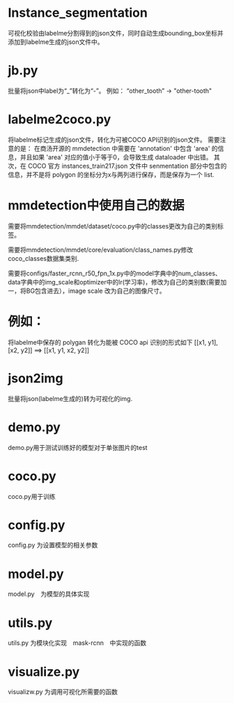 # Instance_segmentation


可视化校验由labelme分割得到的json文件，同时自动生成bounding_box坐标并添加到labelme生成的json文件中。

# jb.py

批量将json中label为“_”转化为“-”。
例如：
  “other_tooth” -> "other-tooth"

# labelme2coco.py

将labelme标记生成的json文件，转化为可被COCO API识别的json文件。
需要注意的是：
在商汤开源的 mmdetection 中需要在 'annotation' 中包含 'area' 的信息，并且如果 'area' 对应的值小于等于0，会导致生成 dataloader 中出错。
其次，在 COCO 官方 instances_train217.json 文件中 senmentation 部分中包含的信息，并不是将 polygon 的坐标分为x与两列进行保存，而是保存为一个 list.

# mmdetection中使用自己的数据

需要将mmdetection/mmdet/dataset/coco.py中的classes更改为自己的类别标签。

需要将mmdetection/mmdet/core/evaluation/class_names.py修改coco_classes数据集类别.

需要将configs/faster_rcnn_r50_fpn_1x.py中的model字典中的num_classes、data字典中的img_scale和optimizer中的lr(学习率)，修改为自己的类别数(需要加一，将BG包含进去），image scale 改为自己的图像尺寸。

# 例如：
  将labelme中保存的 polygan 转化为能被 COCO api 识别的形式如下
            [[x1, y1], [x2, y2]] ==> [[x1, y1, x2, y2]]
           
# json2img

批量将json(labelme生成的)转为可视化的img.

# demo.py

demo.py用于测试训练好的模型对于单张图片的test

# coco.py

coco.py用于训练

# config.py

config.py 为设置模型的相关参数

# model.py 

model.py　为模型的具体实现

# utils.py

utils.py 为模块化实现　mask-rcnn　中实现的函数

# visualize.py

visualizw.py 为调用可视化所需要的函数 
